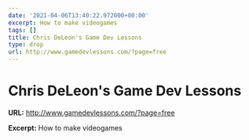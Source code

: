 ```yaml
---
date: '2021-04-06T13:40:22.972000+00:00'
excerpt: How to make videogames
tags: []
title: Chris DeLeon's Game Dev Lessons
type: drop
url: http://www.gamedevlessons.com/?page=free
---
```


# Chris DeLeon's Game Dev Lessons

**URL:** http://www.gamedevlessons.com/?page=free

**Excerpt:** How to make videogames
